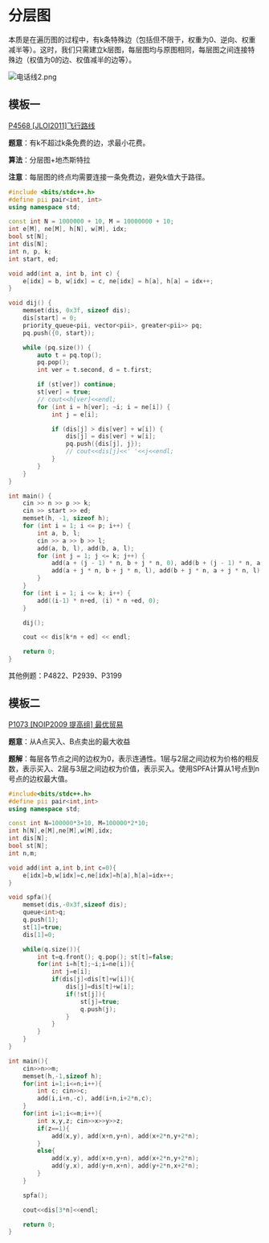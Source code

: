 

# 分层图

本质是在遍历图的过程中，有k条特殊边（包括但不限于，权重为0、逆向、权重减半等）。这时，我们只需建立k层图，每层图均与原图相同，每层图之间连接特殊边（权值为0的边、权值减半的边等）。

![电话线2.png](https://cdn.acwing.com/media/article/image/2019/07/11/2377_731c464ea3-%E7%94%B5%E8%AF%9D%E7%BA%BF2.png)

## 模板一

[P4568 [JLOI2011]飞行路线](https://www.luogu.com.cn/problem/P4568)

**题意**：有k不超过k条免费的边，求最小花费。

**算法**：分层图+地杰斯特拉

**注意**：每层图的终点均需要连接一条免费边，避免k值大于路径。

```cpp
#include <bits/stdc++.h>
#define pii pair<int, int>
using namespace std;

const int N = 1000000 + 10, M = 10000000 + 10;
int e[M], ne[M], h[N], w[M], idx;
bool st[N];
int dis[N];
int n, p, k;
int start, ed;

void add(int a, int b, int c) {
    e[idx] = b, w[idx] = c, ne[idx] = h[a], h[a] = idx++;
}

void dij() {
    memset(dis, 0x3f, sizeof dis);
    dis[start] = 0;
    priority_queue<pii, vector<pii>, greater<pii>> pq;
    pq.push({0, start});

    while (pq.size()) {
        auto t = pq.top();
        pq.pop();
        int ver = t.second, d = t.first;

        if (st[ver]) continue;
        st[ver] = true;
        // cout<<h[ver]<<endl;
        for (int i = h[ver]; ~i; i = ne[i]) {
            int j = e[i];

            if (dis[j] > dis[ver] + w[i]) {
                dis[j] = dis[ver] + w[i];
                pq.push({dis[j], j});
                // cout<<dis[j]<<' '<<j<<endl;
            }
        }
    }
}

int main() {
    cin >> n >> p >> k;
    cin >> start >> ed;
    memset(h, -1, sizeof h);
    for (int i = 1; i <= p; i++) {
        int a, b, l;
        cin >> a >> b >> l;
        add(a, b, l), add(b, a, l);
        for (int j = 1; j <= k; j++) {
            add(a + (j - 1) * n, b + j * n, 0), add(b + (j - 1) * n, a + j * n, 0);   //上层到下层的双向边
            add(a + j * n, b + j * n, l), add(b + j * n, a + j * n, l);   //下层的双向边
        }
    }
    for (int i = 1; i <= k; i++) {
        add((i-1) * n+ed, (i) * n +ed, 0);
    }

    dij();

    cout << dis[k*n + ed] << endl;

    return 0;
}
```

其他例题：P4822、P2939、P3199

## 模板二

[P1073 [NOIP2009 提高组] 最优贸易](https://www.luogu.com.cn/problem/P1073)

**题意**：从A点买入、B点卖出的最大收益

**题解**：每层各节点之间的边权为0，表示连通性。1层与2层之间边权为价格的相反数，表示买入、2层与3层之间边权为价值，表示买入。使用SPFA计算从1号点到n号点的边权最大值。

```cpp
#include<bits/stdc++.h>
#define pii pair<int,int>
using namespace std;

const int N=100000*3+10, M=100000*2*10;
int h[N],e[M],ne[M],w[M],idx;
int dis[N];
bool st[N];
int n,m;

void add(int a,int b,int c=0){
    e[idx]=b,w[idx]=c,ne[idx]=h[a],h[a]=idx++;
}

void spfa(){
    memset(dis,-0x3f,sizeof dis);
    queue<int>q;
    q.push(1);
    st[1]=true;
    dis[1]=0;

    while(q.size()){
        int t=q.front(); q.pop(); st[t]=false;
        for(int i=h[t];~i;i=ne[i]){
            int j=e[i];
            if(dis[j]<dis[t]+w[i]){
                dis[j]=dis[t]+w[i];
                if(!st[j]){
                    st[j]=true;
                    q.push(j);
                }
            }
        }
    }
}

int main(){
    cin>>n>>m;
    memset(h,-1,sizeof h);
    for(int i=1;i<=n;i++){
        int c; cin>>c;
        add(i,i+n,-c), add(i+n,i+2*n,c);
    }
    for(int i=1;i<=m;i++){
        int x,y,z; cin>>x>>y>>z;
        if(z==1){
            add(x,y), add(x+n,y+n), add(x+2*n,y+2*n);
        }
        else{
            add(x,y), add(x+n,y+n), add(x+2*n,y+2*n);
            add(y,x), add(y+n,x+n), add(y+2*n,x+2*n);
        }
    }

    spfa();

    cout<<dis[3*n]<<endl;

    return 0;
}
```

